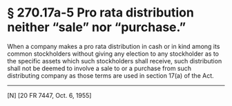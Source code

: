 # § 270.17a-5   Pro rata distribution neither “sale” nor “purchase.”

When a company makes a pro rata distribution in cash or in kind among its common stockholders without giving any election to any stockholder as to the specific assets which such stockholders shall receive, such distribution shall not be deemed to involve a sale to or a purchase from such distributing company as those terms are used in section 17(a) of the Act. 



---

[N] [20 FR 7447, Oct. 6, 1955] 




